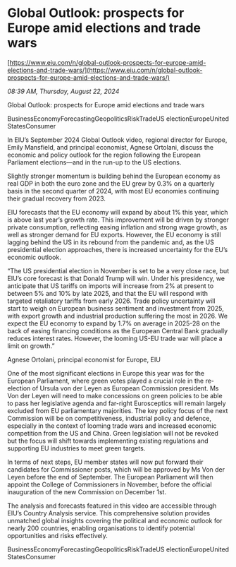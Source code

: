 # Global Outlook: prospects for Europe amid elections and trade wars

[https://www.eiu.com/n/global-outlook-prospects-for-europe-amid-elections-and-trade-wars/](https://www.eiu.com/n/global-outlook-prospects-for-europe-amid-elections-and-trade-wars/)

*08:39 AM, Thursday, August 22, 2024*

Global Outlook: prospects for Europe amid elections and trade wars

BusinessEconomyForecastingGeopoliticsRiskTradeUS electionEuropeUnited StatesConsumer

In EIU’s September 2024 Global Outlook video, regional director for Europe, Emily Mansfield, and principal economist, Agnese Ortolani, discuss the economic and policy outlook for the region following the European Parliament elections—and in the run-up to the US elections.

Slightly stronger momentum is building behind the European economy as real GDP in both the euro zone and the EU grew by 0.3% on a quarterly basis in the second quarter of 2024, with most EU economies continuing their gradual recovery from 2023.

EIU forecasts that the EU economy will expand by about 1% this year, which is above last year’s growth rate. This improvement will be driven by stronger private consumption, reflecting easing inflation and strong wage growth, as well as stronger demand for EU exports. However, the EU economy is still lagging behind the US in its rebound from the pandemic and, as the US presidential election approaches, there is increased uncertainty for the EU’s economic outlook.

“The US presidential election in November is set to be a very close race, but EIU’s core forecast is that Donald Trump will win. Under his presidency, we anticipate that US tariffs on imports will increase from 2% at present to between 5% and 10% by late 2025, and that the EU will respond with targeted retaliatory tariffs from early 2026. Trade policy uncertainty will start to weigh on European business sentiment and investment from 2025, with export growth and industrial production suffering the most in 2026. We expect the EU economy to expand by 1.7% on average in 2025-28 on the back of easing financing conditions as the European Central Bank gradually reduces interest rates. However, the looming US-EU trade war will place a limit on growth.”

Agnese Ortolani, principal economist for Europe, EIU

One of the most significant elections in Europe this year was for the European Parliament, where green votes played a crucial role in the re-election of Ursula von der Leyen as European Commission president. Ms Von der Leyen will need to make concessions on green policies to be able to pass her legislative agenda and far-right Eurosceptics will remain largely excluded from EU parliamentary majorities. The key policy focus of the next Commission will be on competitiveness, industrial policy and defence, especially in the context of looming trade wars and increased economic competition from the US and China. Green legislation will not be revoked but the focus will shift towards implementing existing regulations and supporting EU industries to meet green targets.

In terms of next steps, EU member states will now put forward their candidates for Commissioner posts, which will be approved by Ms Von der Leyen before the end of September. The European Parliament will then appoint the College of Commissioners in November, before the official inauguration of the new Commission on December 1st.

The analysis and forecasts featured in this video are accessible through EIU’s Country Analysis service. This comprehensive solution provides unmatched global insights covering the political and economic outlook for nearly 200 countries, enabling organisations to identify potential opportunities and risks effectively.

BusinessEconomyForecastingGeopoliticsRiskTradeUS electionEuropeUnited StatesConsumer

